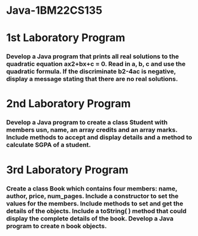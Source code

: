# Java-1BM22CS135
<h1>1st Laboratory Program</h1>
<h3>Develop a Java program that prints all real solutions to the quadratic equation ax2+bx+c = 0. Read in a, b, c and use the quadratic formula. If the discriminate b2-4ac is negative, display a message stating that there are no real solutions.</h3>
<h1>2nd Laboratory Program</h1>
<h3>Develop a Java program to create a class Student with members usn, name, an array credits and an array marks. Include methods to accept and display details and a method to calculate SGPA of a student.</h3>
<h1>3rd Laboratory Program</h1>
<h3>Create a class Book which contains four members: name, author, price, num_pages. Include a constructor to set the values for the members. Include methods to set and get the details of the objects. Include a toString( ) method that could display the complete details of the book. Develop a Java program to create n book objects.</h3>
